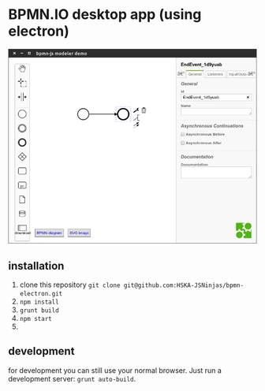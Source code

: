 # BPMN.IO desktop app (using electron)
![alt text](docs/demo.png "Logo Title Text 1")


## installation

1. clone this repository `git clone git@github.com:HSKA-JSNinjas/bpmn-electron.git`
2. `npm install`
3. `grunt build`
4. `npm start`
5. 
## development

for development you can still use your normal browser. Just run a development server: `grunt auto-build`.


